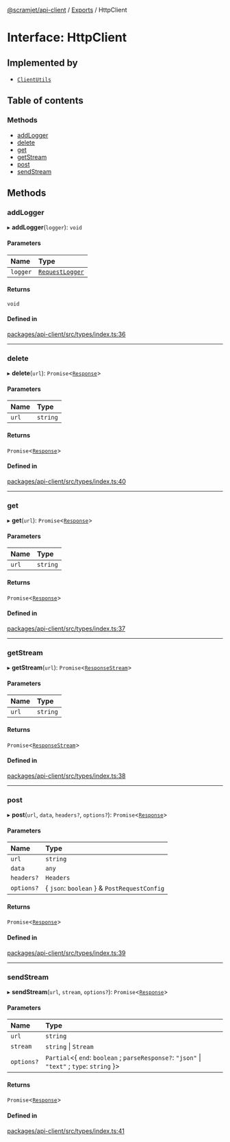 [@scramjet/api-client](../README.md) / [Exports](../modules.md) / HttpClient

# Interface: HttpClient

## Implemented by

- [`ClientUtils`](../classes/ClientUtils.md)

## Table of contents

### Methods

- [addLogger](HttpClient.md#addlogger)
- [delete](HttpClient.md#delete)
- [get](HttpClient.md#get)
- [getStream](HttpClient.md#getstream)
- [post](HttpClient.md#post)
- [sendStream](HttpClient.md#sendstream)

## Methods

### addLogger

▸ **addLogger**(`logger`): `void`

#### Parameters

| Name | Type |
| :------ | :------ |
| `logger` | [`RequestLogger`](../modules.md#requestlogger) |

#### Returns

`void`

#### Defined in

[packages/api-client/src/types/index.ts:36](https://github.com/scramjetorg/transform-hub/blob/HEAD/packages/api-client/src/types/index.ts#L36)

___

### delete

▸ **delete**(`url`): `Promise`<[`Response`](../modules.md#response)\>

#### Parameters

| Name | Type |
| :------ | :------ |
| `url` | `string` |

#### Returns

`Promise`<[`Response`](../modules.md#response)\>

#### Defined in

[packages/api-client/src/types/index.ts:40](https://github.com/scramjetorg/transform-hub/blob/HEAD/packages/api-client/src/types/index.ts#L40)

___

### get

▸ **get**(`url`): `Promise`<[`Response`](../modules.md#response)\>

#### Parameters

| Name | Type |
| :------ | :------ |
| `url` | `string` |

#### Returns

`Promise`<[`Response`](../modules.md#response)\>

#### Defined in

[packages/api-client/src/types/index.ts:37](https://github.com/scramjetorg/transform-hub/blob/HEAD/packages/api-client/src/types/index.ts#L37)

___

### getStream

▸ **getStream**(`url`): `Promise`<[`ResponseStream`](../modules.md#responsestream)\>

#### Parameters

| Name | Type |
| :------ | :------ |
| `url` | `string` |

#### Returns

`Promise`<[`ResponseStream`](../modules.md#responsestream)\>

#### Defined in

[packages/api-client/src/types/index.ts:38](https://github.com/scramjetorg/transform-hub/blob/HEAD/packages/api-client/src/types/index.ts#L38)

___

### post

▸ **post**(`url`, `data`, `headers?`, `options?`): `Promise`<[`Response`](../modules.md#response)\>

#### Parameters

| Name | Type |
| :------ | :------ |
| `url` | `string` |
| `data` | `any` |
| `headers?` | `Headers` |
| `options?` | { `json`: `boolean`  } & `PostRequestConfig` |

#### Returns

`Promise`<[`Response`](../modules.md#response)\>

#### Defined in

[packages/api-client/src/types/index.ts:39](https://github.com/scramjetorg/transform-hub/blob/HEAD/packages/api-client/src/types/index.ts#L39)

___

### sendStream

▸ **sendStream**(`url`, `stream`, `options?`): `Promise`<[`Response`](../modules.md#response)\>

#### Parameters

| Name | Type |
| :------ | :------ |
| `url` | `string` |
| `stream` | `string` \| `Stream` |
| `options?` | `Partial`<{ `end`: `boolean` ; `parseResponse?`: ``"json"`` \| ``"text"`` ; `type`: `string`  }\> |

#### Returns

`Promise`<[`Response`](../modules.md#response)\>

#### Defined in

[packages/api-client/src/types/index.ts:41](https://github.com/scramjetorg/transform-hub/blob/HEAD/packages/api-client/src/types/index.ts#L41)
